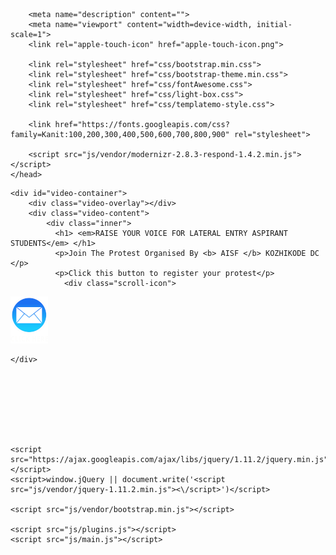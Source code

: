 <!DOCTYPE html>
<html style="" class=" js flexbox canvas canvastext webgl no-touch geolocation postmessage no-websqldatabase indexeddb hashchange history draganddrop websockets rgba hsla multiplebgs backgroundsize borderimage borderradius boxshadow textshadow opacity cssanimations csscolumns cssgradients no-cssreflections csstransforms csstransforms3d csstransitions fontface generatedcontent video audio localstorage sessionstorage webworkers applicationcache svg inlinesvg smil svgclippaths"><head>
        <meta charset="utf-8">
        <meta http-equiv="X-UA-Compatible" content="IE=edge,chrome=1">
  		<title>BTECH LATERAL ENTRY</title>



        <meta name="description" content="">
        <meta name="viewport" content="width=device-width, initial-scale=1">
        <link rel="apple-touch-icon" href="apple-touch-icon.png">

        <link rel="stylesheet" href="css/bootstrap.min.css">
        <link rel="stylesheet" href="css/bootstrap-theme.min.css">
        <link rel="stylesheet" href="css/fontAwesome.css">
        <link rel="stylesheet" href="css/light-box.css">
        <link rel="stylesheet" href="css/templatemo-style.css">

        <link href="https://fonts.googleapis.com/css?family=Kanit:100,200,300,400,500,600,700,800,900" rel="stylesheet">

        <script src="js/vendor/modernizr-2.8.3-respond-1.4.2.min.js"></script>
    </head>

<body>

    

    


    <div id="video-container">
        <div class="video-overlay"></div>
        <div class="video-content">
            <div class="inner">
              <h1> <em>RAISE YOUR VOICE FOR LATERAL ENTRY ASPIRANT STUDENTS</em> </h1>
              <p>Join The Protest Organised By <b> AISF </b> KOZHIKODE DC </p>
              <p>Click this button to register your protest</p>
                <div class="scroll-icon">
 <a class="link" href="mailto:secy.hedu@kerala.gov.in,hednmoffice@gmail.com,vc@ktu.edu.in,aisfcltof@gmail.com?subject=ബി ടെ ക് ലാട്രൽ എൻട്രി അപേക്ഷ ക്ഷണിക്കുന്നത് സംബന്ധിച്ചു &amp;body=<p>സ്വീകർത്താവ് </p><p>ശ്രീ കെ ടി ജലീൽ</p><p>ബഹു ഉന്നത വിദ്യാഭ്യാസ വകുപ്പ് മന്ത്രി കേരള നിയമസഭ </p>><p>വിഷയം :ബി ടെ ക് ലാട്രൽ എൻട്രി അപേക്ഷ ക്ഷണിക്കുന്നത് സംബന്ധിച്ചു </p><p>സാർ, </p><p>ബി ടെ ക് ലാട്രൽ എൻട്രി വഴി അഡ്മിഷൻ എടുത്തു ബി ടെ ക് പഠനം പൂർത്തിയാക്കാൻ ആഗ്രഹിച്ച...... എന്ന വിദ്യാർത്ഥി യാണ് ഞാൻ ലാട്രൽ എൻട്രിയുടെ നടപടി ക്രമങ്ങൾ ഏറെ വൈകുന്നത് ക്ലാസ്സ്‌ നഷ്ടമാകുവാൻ കാരണമായിട്ടുണ്ട്  ലാട്രൽ എൻട്രി വഴി എത്രയും വേഗം പ്രവേശനം നടത്തണമെന്നും,  ബി ടെ ക് മൂന്നാം സെസ്റ്റർ ക്ലാസ്സ്‌ ഡിസംബർ 10 നു അവസാനിക്കുന്നത് ഒഴിവാക്കി കൂടുതൽ ക്ലാസ്സ്‌ കൾ ലഭ്യമാക്കിയ ശേഷമേ പരീക്ഷ ആരംഭിക്കാവൂ എന്ന് വിനീതമായി അപേക്ഷിക്കുന്നു </p><br /> <p>ആത്മാർത്ഥതയോടെ,<br />എ.ഐ.എസ്.എഫ് കോഴിക്കോട് ജില്ലാ കമ്മിറ്റി  </p><p>Copy to:</p><p>Usha Titus IAS, Pr.Secy, Dept.Higher Education  (secy.hedu@gmail.com)<br />)</p>" target="_blank"><img src="mail-icon.png" alt=""></a>
                </div>    
            </div>
        </div>
        
    
    
    
    </div>


    


    

    
    <script src="https://ajax.googleapis.com/ajax/libs/jquery/1.11.2/jquery.min.js"></script>
    <script>window.jQuery || document.write('<script src="js/vendor/jquery-1.11.2.min.js"><\/script>')</script>

    <script src="js/vendor/bootstrap.min.js"></script>
    
    <script src="js/plugins.js"></script>
    <script src="js/main.js"></script>

    

</body><div id="lightboxOverlay" class="lightboxOverlay" style="width: 1366px; height: 1506px; display: none;"></div><div id="lightbox" class="lightbox" style="display: none; top: 50px; left: 0px;"><div class="lb-outerContainer" style="width: 380px; height: 260px;"><div class="lb-container"><img class="lb-image" src="img/big_portfolio_item_5.png" style="display: block; width: 380px; height: 260px;"><div class="lb-nav" style="display: block;"><a class="lb-prev" href="" style="display: block;"></a><a class="lb-next" href="" style="display: block;"></a></div><div class="lb-loader" style="display: none;"><a class="lb-cancel"></a></div></div></div><div class="lb-dataContainer" style="display: block; width: 380px;"><div class="lb-data"><div class="lb-details"><span class="lb-caption" style="display: none;"></span><span class="lb-number">Image 5 of 9</span></div><div class="lb-closeContainer"><a class="lb-close"></a></div></div></div></div></html>
